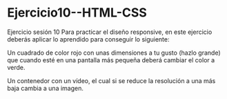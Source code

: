 # Ejercicio10--HTML-CSS

Ejercicio sesión 10
Para practicar el diseño responsive, en este ejercicio deberás aplicar lo aprendido para conseguir lo siguiente:



Un cuadrado de color rojo con unas dimensiones a tu gusto (hazlo grande) que cuando esté en una pantalla más pequeña deberá cambiar el color a verde.

Un contenedor con un vídeo, el cual si se reduce la resolución a una más baja cambia a una imagen.

